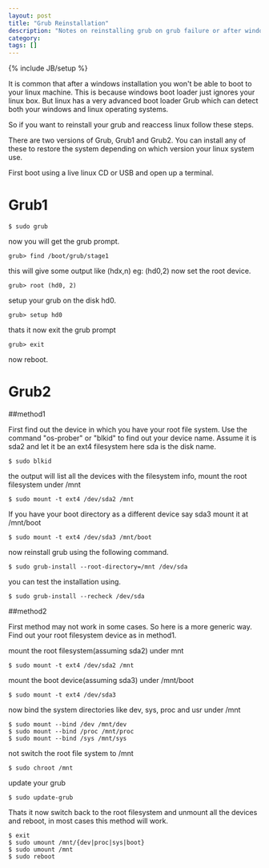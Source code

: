 ```yaml
---
layout: post
title: "Grub Reinstallation"
description: "Notes on reinstalling grub on grub failure or after windows installation"
category:
tags: []
---
```

{% include JB/setup %}

It is common that after a windows installation you won't be able to boot to your linux machine. This is because windows boot loader just ignores your linux box. But linux has a very advanced boot loader Grub which can detect both your windows and linux operating systems.

So if you want to reinstall your grub and reaccess linux follow these steps.

There are two versions of Grub, Grub1 and Grub2. You can install any of these to restore the system depending on which version your linux system use.

First boot using a live linux CD or USB and open up a terminal.

# Grub1
	$ sudo grub
now you will get the grub prompt.

	grub> find /boot/grub/stage1
this will give some output like (hdx,n) eg: (hd0,2) now set the root device.

	grub> root (hd0, 2)
setup your grub on the disk hd0.

	grub> setup hd0
thats it now exit the grub prompt

	grub> exit
now reboot.

# Grub2
##method1

First find out the device in which you have your root file system. Use the command "os-prober" or "blkid" to find out your device name. Assume it is sda2 and let it be an ext4 filesystem here sda is the disk name.

	$ sudo blkid
the output will list all the devices with the filesystem info, mount the root filesystem under /mnt

	$ sudo mount -t ext4 /dev/sda2 /mnt
If you have your boot directory as a different device say sda3 mount it at /mnt/boot

	$ sudo mount -t ext4 /dev/sda3 /mnt/boot
now reinstall grub using the following command.

	$ sudo grub-install --root-directory=/mnt /dev/sda
you can test the installation using.

	$ sudo grub-install --recheck /dev/sda

##method2

First method may not work in some cases. So here is a more generic way. Find out your root filesystem device as in method1.

mount the root filesystem(assuming sda2) under mnt

	$ sudo mount -t ext4 /dev/sda2 /mnt
mount the boot device(assuming sda3) under /mnt/boot

	$ sudo mount -t ext4 /dev/sda3
now bind the system directories like dev, sys, proc and usr under /mnt

	$ sudo mount --bind /dev /mnt/dev
	$ sudo mount --bind /proc /mnt/proc
	$ sudo mount --bind /sys /mnt/sys
not switch the root file system to /mnt

	$ sudo chroot /mnt
update your grub

	$ sudo update-grub
Thats it now switch back to the root filesystem and unmount all the devices and reboot, in most cases this method will work.

	$ exit
	$ sudo umount /mnt/{dev|proc|sys|boot}
	$ sudo umount /mnt
	$ sudo reboot
